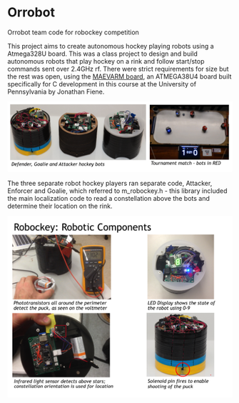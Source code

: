 # Orrobot
Orrobot team code for robockey competition

This project aims to create autonomous hockey playing robots using a Atmega328U board.
This was a class project to design and build autonomous robots that play hockey on a rink and follow start/stop commands sent over 2.4GHz rf. There were strict requirements for size but the rest was open, using the <a href="http://medesign.seas.upenn.edu/index.php/Guides/MaEvArM">MAEVARM board</a>, an ATMEGA38U4 board built specifically for C development in this course at the University of Pennsylvania by Jonathan Fiene.


![](https://github.com/sjono/Orrobot/raw/master/img/0701_orrobot_overview.png)

The three separate robot hockey players ran separate code, Attacker, Enforcer and Goalie, which referred to m_robockey.h - this library included the main localization code to read a constellation above the bots and determine their location on the rink.


![](https://github.com/sjono/Orrobot/raw/master/img/0701_robockey.png)

